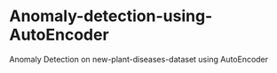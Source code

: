 # Anomaly-detection-using-AutoEncoder
Anomaly Detection on new-plant-diseases-dataset using AutoEncoder
